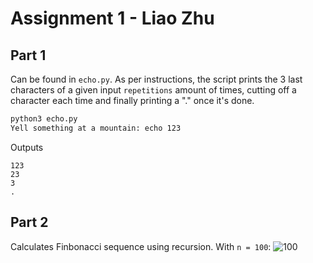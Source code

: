 # Assignment 1 - Liao Zhu

## Part 1
Can be found in `echo.py`. As per instructions, the script prints the 3 last characters of a given input `repetitions` amount of times, cutting off a character each time and finally printing a "." once it's done.

```bash
python3 echo.py
Yell something at a mountain: echo 123
```
Outputs 
```
123
23
3
.
```

## Part 2
Calculates Finbonacci sequence using recursion. With `n = 100`:
![100](/fib.png)